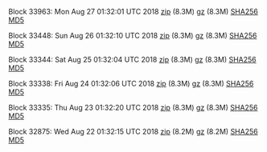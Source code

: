 Block 33963: Mon Aug 27 01:32:01 UTC 2018 [zip](https://files.01coin.io/testnet/2018-08-27/bootstrap.dat.zip) (8.3M) [gz](https://files.01coin.io/testnet/2018-08-27/bootstrap.dat.tar.gz) (8.3M) [SHA256](https://files.01coin.io/testnet/2018-08-27/sha256.txt) [MD5](https://files.01coin.io/testnet/2018-08-27/md5.txt)

Block 33448: Sun Aug 26 01:32:10 UTC 2018 [zip](https://files.01coin.io/testnet/2018-08-26/bootstrap.dat.zip) (8.3M) [gz](https://files.01coin.io/testnet/2018-08-26/bootstrap.dat.tar.gz) (8.3M) [SHA256](https://files.01coin.io/testnet/2018-08-26/sha256.txt) [MD5](https://files.01coin.io/testnet/2018-08-26/md5.txt)

Block 33344: Sat Aug 25 01:32:04 UTC 2018 [zip](https://files.01coin.io/testnet/2018-08-25/bootstrap.dat.zip) (8.3M) [gz](https://files.01coin.io/testnet/2018-08-25/bootstrap.dat.tar.gz) (8.3M) [SHA256](https://files.01coin.io/testnet/2018-08-25/sha256.txt) [MD5](https://files.01coin.io/testnet/2018-08-25/md5.txt)

Block 33338: Fri Aug 24 01:32:06 UTC 2018 [zip](https://files.01coin.io/testnet/2018-08-24/bootstrap.dat.zip) (8.3M) [gz](https://files.01coin.io/testnet/2018-08-24/bootstrap.dat.tar.gz) (8.3M) [SHA256](https://files.01coin.io/testnet/2018-08-24/sha256.txt) [MD5](https://files.01coin.io/testnet/2018-08-24/md5.txt)

Block 33335: Thu Aug 23 01:32:20 UTC 2018 [zip](https://files.01coin.io/testnet/2018-08-23/bootstrap.dat.zip) (8.3M) [gz](https://files.01coin.io/testnet/2018-08-23/bootstrap.dat.tar.gz) (8.3M) [SHA256](https://files.01coin.io/testnet/2018-08-23/sha256.txt) [MD5](https://files.01coin.io/testnet/2018-08-23/md5.txt)

Block 32875: Wed Aug 22 01:32:15 UTC 2018 [zip](https://files.01coin.io/testnet/2018-08-22/bootstrap.dat.zip) (8.2M) [gz](https://files.01coin.io/testnet/2018-08-22/bootstrap.dat.tar.gz) (8.2M) [SHA256](https://files.01coin.io/testnet/2018-08-22/sha256.txt) [MD5](https://files.01coin.io/testnet/2018-08-22/md5.txt)
